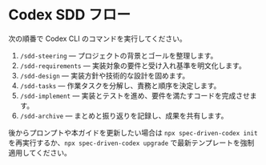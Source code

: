 # Codex SDD フロー

次の順番で Codex CLI のコマンドを実行してください。

1. `/sdd-steering` — プロジェクトの背景とゴールを整理します。
2. `/sdd-requirements` — 実装対象の要件と受け入れ基準を明文化します。
3. `/sdd-design` — 実装方針や技術的な設計を固めます。
4. `/sdd-tasks` — 作業タスクを分解し、責務と順序を決定します。
5. `/sdd-implement` — 実装とテストを進め、要件を満たすコードを完成させます。
6. `/sdd-archive` — まとめと振り返りを記録し、成果を共有します。

後からプロンプトや本ガイドを更新したい場合は `npx spec-driven-codex init` を再実行するか、`npx spec-driven-codex upgrade` で最新テンプレートを強制適用してください。
